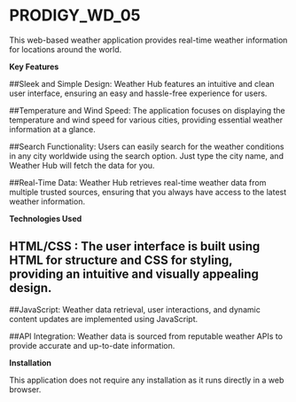 # PRODIGY_WD_05
This web-based weather application provides real-time weather information for locations around the world.


**Key Features**

 ##Sleek and Simple Design: Weather Hub features an intuitive and clean user interface, ensuring an easy and hassle-free experience for users.
  
 ##Temperature and Wind Speed: The application focuses on displaying the temperature and wind speed for various cities, providing essential weather information at a glance.

 ##Search Functionality: Users can easily search for the weather conditions in any city worldwide using the search option. Just type the city name, and Weather Hub will fetch the data for you.

 ##Real-Time Data: Weather Hub retrieves real-time weather data from multiple trusted sources, ensuring that you always have access to the latest weather information.

**Technologies Used**

 ## HTML/CSS : The user interface is built using HTML for structure and CSS for styling, providing an intuitive and visually appealing design.
  
 ##JavaScript: Weather data retrieval, user interactions, and dynamic content updates are implemented using JavaScript.

 ##API Integration: Weather data is sourced from reputable weather APIs to provide accurate and up-to-date information.

**Installation**

This application does not require any installation as it runs directly in a web browser.



  
  

  

  



